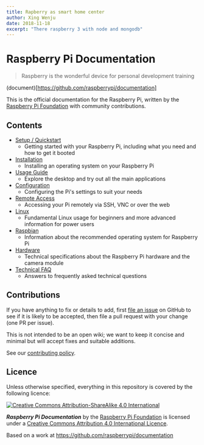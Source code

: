 ```yaml
---
title: Rapberry as smart home center
author: Xing Wenju
date: 2018-11-18
excerpt: "There raspberry 3 with node and mongodb"
---
```


# Raspberry Pi Documentation

> Raspberry is the wonderful device for personal development training

(document)[https://github.com/raspberrypi/documentation]

This is the official documentation for the Raspberry Pi, written by the [Raspberry Pi Foundation](https://www.raspberrypi.org/) with community contributions.

## Contents

- [Setup / Quickstart](setup/README.md)
    - Getting started with your Raspberry Pi, including what you need and how to get it booted
- [Installation](installation/README.md)
    - Installing an operating system on your Raspberry Pi
- [Usage Guide](usage/README.md)
    - Explore the desktop and try out all the main applications
- [Configuration](configuration/README.md)
    - Configuring the Pi's settings to suit your needs
- [Remote Access](remote-access/README.md)
    - Accessing your Pi remotely via SSH, VNC or over the web
- [Linux](linux/README.md)
    - Fundamental Linux usage for beginners and more advanced information for power users
- [Raspbian](raspbian/README.md)
    - Information about the recommended operating system for Raspberry Pi
- [Hardware](hardware/README.md)
    - Technical specifications about the Raspberry Pi hardware and the camera module
- [Technical FAQ](technical-faq.md)
    - Answers to frequently asked technical questions

## Contributions

If you have anything to fix or details to add, first [file an issue](http://github.com/raspberrypi/documentation/issues) on GitHub to see if it is likely to be accepted, then file a pull request with your change (one PR per issue).

This is not intended to be an open wiki; we want to keep it concise and minimal but will accept fixes and suitable additions.

See our [contributing policy](CONTRIBUTING.md).

## Licence

Unless otherwise specified, everything in this repository is covered by the following licence:

[![Creative Commons Attribution-ShareAlike 4.0 International](https://licensebuttons.net/l/by-sa/4.0/88x31.png)](http://creativecommons.org/licenses/by-sa/4.0/)

***Raspberry Pi Documentation*** by the [Raspberry Pi Foundation](https://www.raspberrypi.org/) is licensed under a [Creative Commons Attribution 4.0 International Licence](http://creativecommons.org/licenses/by-sa/4.0/).

Based on a work at https://github.com/raspberrypi/documentation
